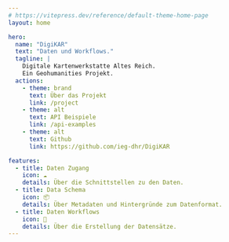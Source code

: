 ```yaml
---
# https://vitepress.dev/reference/default-theme-home-page
layout: home

hero:
  name: "DigiKAR"
  text: "Daten und Workflows."
  tagline: |
    Digitale Kartenwerkstatte Altes Reich.
    Ein Geohumanities Projekt.
  actions:
    - theme: brand
      text: Über das Projekt
      link: /project
    - theme: alt
      text: API Beispiele
      link: /api-examples
    - theme: alt
      text: Github
      link: https://github.com/ieg-dhr/DigiKAR

features:
  - title: Daten Zugang
    icon: ☁️
    details: Über die Schnittstellen zu den Daten.
  - title: Data Schema
    icon: 📦
    details: Über Metadaten und Hintergründe zum Datenformat.
  - title: Daten Workflows
    icon: 🔧
    details: Über die Erstellung der Datensätze.
---
```

